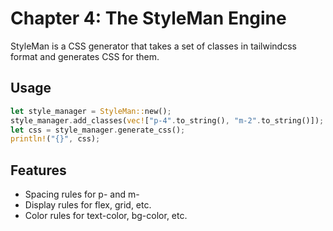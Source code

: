 # Chapter 4: The StyleMan Engine

StyleMan is a CSS generator that takes a set of classes in tailwindcss format and generates CSS for them.

## Usage
```rust
let style_manager = StyleMan::new();
style_manager.add_classes(vec!["p-4".to_string(), "m-2".to_string()]);
let css = style_manager.generate_css();
println!("{}", css);
```

## Features
- Spacing rules for p- and m-
- Display rules for flex, grid, etc.
- Color rules for text-color, bg-color, etc.
